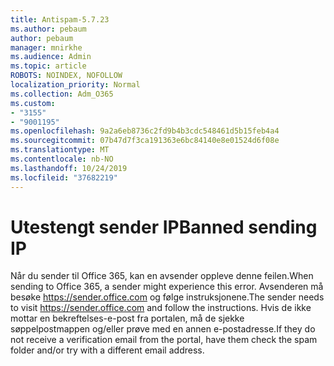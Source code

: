 ```yaml
---
title: Antispam-5.7.23
ms.author: pebaum
author: pebaum
manager: mnirkhe
ms.audience: Admin
ms.topic: article
ROBOTS: NOINDEX, NOFOLLOW
localization_priority: Normal
ms.collection: Adm_O365
ms.custom:
- "3155"
- "9001195"
ms.openlocfilehash: 9a2a6eb8736c2fd9b4b3cdc548461d5b15feb4a4
ms.sourcegitcommit: 07b47d7f3ca191363e6bc84140e8e01524d6f08e
ms.translationtype: MT
ms.contentlocale: nb-NO
ms.lasthandoff: 10/24/2019
ms.locfileid: "37682219"
---
```

# <a name="banned-sending-ip"></a><span data-ttu-id="f6fe8-102">Utestengt sender IP</span><span class="sxs-lookup"><span data-stu-id="f6fe8-102">Banned sending IP</span></span>

<span data-ttu-id="f6fe8-103">Når du sender til Office 365, kan en avsender oppleve denne feilen.</span><span class="sxs-lookup"><span data-stu-id="f6fe8-103">When sending to Office 365, a sender might experience this error.</span></span> <span data-ttu-id="f6fe8-104">Avsenderen må besøke https://sender.office.com og følge instruksjonene.</span><span class="sxs-lookup"><span data-stu-id="f6fe8-104">The sender needs to visit https://sender.office.com and follow the instructions.</span></span>  <span data-ttu-id="f6fe8-105">Hvis de ikke mottar en bekreftelses-e-post fra portalen, må de sjekke søppelpostmappen og/eller prøve med en annen e-postadresse.</span><span class="sxs-lookup"><span data-stu-id="f6fe8-105">If they do not receive a verification email from the portal, have them check the spam folder and/or try with a different email address.</span></span>